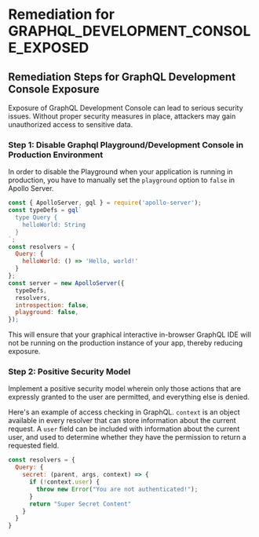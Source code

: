 # Remediation for GRAPHQL_DEVELOPMENT_CONSOLE_EXPOSED

## Remediation Steps for GraphQL Development Console Exposure

Exposure of GraphQL Development Console can lead to serious security issues. Without proper security measures in place, attackers may gain unauthorized access to sensitive data.

### Step 1: Disable Graphql Playground/Development Console in Production Environment
In order to disable the Playground when your application is running in production, you have to manually set the `playground` option to `false` in Apollo Server. 


```javascript
const { ApolloServer, gql } = require('apollo-server');
const typeDefs = gql`
  type Query {
    helloWorld: String
  }
`;
const resolvers = {
  Query: {
    helloWorld: () => 'Hello, world!'
  }
};
const server = new ApolloServer({
  typeDefs,
  resolvers,
  introspection: false,
  playground: false,
});
```
This will ensure that your graphical interactive in-browser GraphQL IDE will not be running on the production instance of your app, thereby reducing exposure.

### Step 2: Positive Security Model
Implement a positive security model wherein only those actions that are expressly granted to the user are permitted, and everything else is denied.

Here's an example of access checking in GraphQL. `context` is an object available in every resolver that can store information about the current request. A `user` field can be included with information about the current user, and used to determine whether they have the permission to return a requested field.  

```javascript
const resolvers = {
  Query: {
    secret: (parent, args, context) => {
      if (!context.user) {
        throw new Error("You are not authenticated!");
      }
      return "Super Secret Content"
    }
  }
}
```